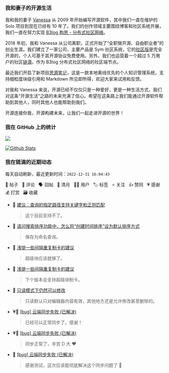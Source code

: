 ### 我和妻子的开源生活

我和我的妻子 [Vanessa](https://github.com/Vanessa219) 从 2009 年开始编写开源软件，其中我们一直在维护的 Solo 项目到现在已经有 10 年了。我们的创作领域主要围绕博客和社区系统开展，我们一直在努力实现 [B3log 构思 - 分布式社区网络](https://ld246.com/article/1546941897596)。

2018 年初，我和 Vanessa 从公司离职，正式开始了“全职做开源、自由职业者”的创业生涯。我们建立了一家公司，主要产品是 Sym 社区系统，它的[社区版](https://github.com/88250/symphony)是完全开源的，个人可基于其开源协议免费使用。另外，我们也运营着一个超过 5 万用户的社区[链滴](https://ld246.com)，作为 B3log 分布式社区网络的社区端节点。

最近我们开启了新项目[思源笔记](https://github.com/siyuan-note/siyuan)，这是一款本地离线优先的个人知识管理系统，支持细粒度块级引用和 Markdown 所见即所得，欢迎大家来试用和反馈。

对我和 Vanessa 来说，开源已经不仅仅只是一种爱好，更是一种生活方式，我们对这条“开源生活”之路的未来充满了信心。希望在这条路上我们能通过开源软件帮助到其他人，同时其他人也能帮助到我们。

开源连接你我，开源构建未来，让我们一起走进开源的世界！

### 我在 GitHub 上的统计

<a title="Hits" target="_blank" href="https://github.com/88250/88250"><img src="https://hits.b3log.org/88250/88250.svg"></a>

[![Github Stats](https://github-readme-stats.vercel.app/api?username=88250&theme=tokyonight&show_icons=true)](https://github.com/88250)

<!--events start -->

### 我在链滴的近期动态

每天自动刷新，最近更新时间：`2022-12-31 16:04:43`

📝 帖子 &nbsp; 💬 评论 &nbsp; 🗣 回帖 &nbsp; 🌙 清月 &nbsp; 👨‍💻 用户 &nbsp; 🏷️ 标签 &nbsp; ⭐️ 关注 &nbsp; 👍 赞同 &nbsp; 💗 感谢 &nbsp; 💰 打赏 &nbsp; 🗃 收藏

* 💬 [建议：查询的指定路径支持关键字和正则匹配](https://ld246.com/article/1672423524233/comment/1672449914536#comments)

  > 这个目前支持不了。
* 💬 [请问搜索排序功能中，怎么将“创建时间排序”设为默认排序方式](https://ld246.com/article/1672447662913/comment/1672449888816#comments)

  > 保存为命名查询。
* 💬 [浅提一些间隔重复制卡的建议](https://ld246.com/article/1672380876207/comment/1672449848548#comments)

  > 超级块应该就够了。
* 💬 [浅提一些间隔重复制卡的建议](https://ld246.com/article/1672380876207/comment/1672389364033#comments)

  > 下个版本会支持超级块制卡。
* 💬 [只读模式下仍然可以修改](https://ld246.com/article/1672370608098/comment/1672370769173#comments)

  > 只读默认只对编辑器内容有效，其他地方还是允许修改甚至删除的。
* 💗💬 [[bug] 云端同步失败 (已解决)](https://ld246.com/article/1672296266342/comment/1672368374833#comments)

  > 已经可以正常同步了。感谢！
* 💗💬 [[bug] 云端同步失败 (已解决)](https://ld246.com/article/1672296266342/comment/1672368821514#comments)

  > 同步正常了，辛苦 D 大 ❤️
* 💬 [[bug] 云端同步失败 (已解决)](https://ld246.com/article/1672296266342/comment/1672368478597#comments)

  > 感谢测试，这次应该能彻底解决这个同步问题了 🙏


<!--events end -->
